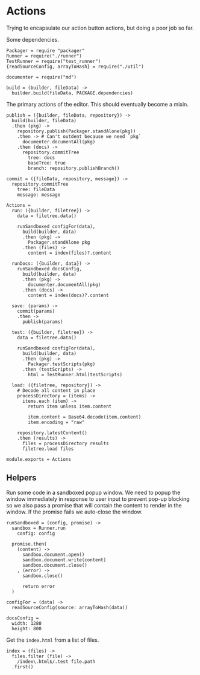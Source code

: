 Actions
=======

Trying to encapsulate our action button actions, but doing a poor job so far.

Some dependencies.

    Packager = require "packager"
    Runner = require("./runner")
    TestRunner = require("test_runner")
    {readSourceConfig, arrayToHash} = require("./util")

    documenter = require("md")

    build = (builder, fileData) ->
      builder.build(fileData, PACKAGE.dependencies)

The primary actions of the editor. This should eventually become a mixin.

    publish = ({builder, fileData, repository}) ->
      build(builder, fileData)
      .then (pkg) ->
        repository.publish(Packager.standAlone(pkg))
        .then -> # Can't outdent because we need `pkg`
          documenter.documentAll(pkg)
        .then (docs) ->
          repository.commitTree
            tree: docs
            baseTree: true
            branch: repository.publishBranch()

    commit = ({fileData, repository, message}) ->
      repository.commitTree
        tree: fileData
        message: message

    Actions =
      run: ({builder, filetree}) ->
        data = filetree.data()

        runSandboxed configFor(data),
          build(builder, data)
          .then (pkg) ->
            Packager.standAlone pkg
          .then (files) ->
            content = index(files)?.content

      runDocs: ({builder, data}) ->
        runSandboxed docsConfig,
          build(builder, data)
          .then (pkg) ->
            documenter.documentAll(pkg)
          .then (docs) ->
            content = index(docs)?.content

      save: (params) ->
        commit(params)
        .then ->
          publish(params)

      test: ({builder, filetree}) ->
        data = filetree.data()

        runSandboxed configFor(data),
          build(builder, data)
          .then (pkg) ->
            Packager.testScripts(pkg)
          .then (testScripts) ->
            html = TestRunner.html(testScripts)

      load: ({filetree, repository}) ->
        # Decode all content in place
        processDirectory = (items) ->
          items.each (item) ->
            return item unless item.content

            item.content = Base64.decode(item.content)
            item.encoding = "raw"

        repository.latestContent()
        .then (results) ->
          files = processDirectory results
          filetree.load files

    module.exports = Actions

Helpers
-------

Run some code in a sandboxed popup window. We need to popup the window immediately
in response to user input to prevent pop-up blocking so we also pass a promise
that will contain the content to render in the window. If the promise fails we
auto-close the window.

    runSandboxed = (config, promise) ->
      sandbox = Runner.run
        config: config

      promise.then(
        (content) ->
          sandbox.document.open()
          sandbox.document.write(content)
          sandbox.document.close()
        , (error) ->
          sandbox.close()

          return error
      )

    configFor = (data) ->
      readSourceConfig(source: arrayToHash(data))

    docsConfig =
      width: 1280
      height: 800

Get the `index.html` from a list of files.

    index = (files) ->
      files.filter (file) ->
        /index\.html$/.test file.path
      .first()
